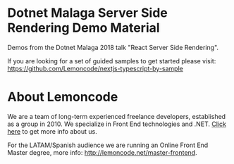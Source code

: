 # Dotnet Malaga Server Side Rendering Demo Material

Demos from the Dotnet Malaga 2018 talk "React Server Side Rendering".

If you are looking for a set of guided samples to get started please visit: https://github.com/Lemoncode/nextjs-typescript-by-sample

# About Lemoncode

We are a team of long-term experienced freelance developers, established as a group in 2010.
We specialize in Front End technologies and .NET. [Click here](http://lemoncode.net/services/en/#en-home) to get more info about us. 

For the LATAM/Spanish audience we are running an Online Front End Master degree, more info: http://lemoncode.net/master-frontend.



